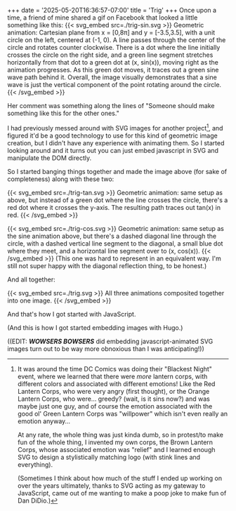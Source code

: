 +++
date = '2025-05-20T16:36:57-07:00'
title = 'Trig'
+++
Once upon a time, a friend of mine shared a gif on Facebook that looked a little something like this:
{{< svg_embed src=./trig-sin.svg >}}
Geometric animation: Cartesian plane from x = \[0,8π\] and y = \[-3.5,3.5\], with a unit circle on the left, centered at (-1, 0).  A line passes through the center of the circle and rotates counter clockwise.  There is a dot where the line initially crosses the circle on the right side, and a green line segment stretches horizontally from that dot to a green dot at (x, sin(x)), moving right as the animation progresses.  As this green dot moves, it traces out a green sine wave path behind it.  Overall, the image visually demonstrates that a sine wave is just the vertical component of the point rotating around the circle.
{{< /svg_embed >}}

Her comment was something along the lines of "Someone should make something like this for the other ones."

I had previously messed around with SVG images for another project[^1], and figured it'd be a good technology to use for this kind of geometric image creation, but I didn't have any experience with animating them.  So I started looking around and it turns out you can just embed javascript in SVG and manipulate the DOM directly.

So I started banging things together and made the image above (for sake of completeness) along with these two:

{{< svg_embed src=./trig-tan.svg >}}
Geometric animation: same setup as above, but instead of a green dot where the line crosses the circle, there's a red dot where it crosses the y-axis.  The resulting path traces out tan(x) in red.
{{< /svg_embed >}}

{{< svg_embed src=./trig-cos.svg >}}
Geometric animation: same setup as the sine animation above, but there's a dashed diagonal line through the circle, with a dashed vertical line segment to the diagonal, a small blue dot where they meet, and a horizontal line segment over to (x, cos(x)).
{{< /svg_embed >}}
(This one was hard to represent in an equivalent way.  I'm still not super happy with the diagonal reflection thing, to be honest.)

And all together:

{{< svg_embed src=./trig.svg >}}
All three animations composited together into one image.
{{< /svg_embed >}}

And that's how I got started with JavaScript.

(And this is how I got started embedding images with Hugo.)

((EDIT: **_WOWSERS BOWSERS_** did embedding javascript-animated SVG images turn out to be way more obnoxious than I was anticipating!))

[^1]: It was around the time DC Comics was doing their "Blackest Night" event, where we learned that there were _more_ lantern corps, with different colors and associated with different emotions!  Like the Red Lantern Corps, who were very angry (first thought), or the Orange Lantern Corps, who were… greedy? (wait, is it sins now?) and was maybe just one guy, and of course the emotion associated with the good ol' Green Lantern Corps was "willpower" which isn't even really an emotion anyway…

    At any rate, the whole thing was just kinda dumb, so in protest/to make fun of the whole thing, I invented my own corps, the Brown Lantern Corps, whose associated emotion was "relief" and I learned enough SVG to design a stylistically matching logo (with stink lines and everything)[^2].

    (Sometimes I think about how much of the stuff I ended up working on over the years ultimately, thanks to SVG acting as my gateway to JavaScript, came out of me wanting to make a poop joke to make fun of Dan DiDio.)

[^2]: Sadly, lost to time.